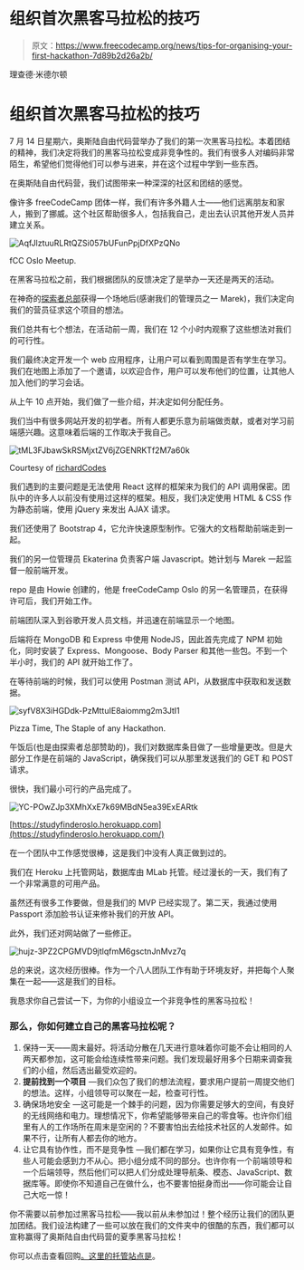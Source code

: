 # 组织首次黑客马拉松的技巧

> 原文：<https://www.freecodecamp.org/news/tips-for-organising-your-first-hackathon-7d89b2d26a2b/>

理查德·米德尔顿

# 组织首次黑客马拉松的技巧

7 月 14 日星期六，奥斯陆自由代码营举办了我们的第一次黑客马拉松。本着团结的精神，我们决定将我们的黑客马拉松变成非竞争性的。我们有很多人对编码非常陌生，希望他们觉得他们可以参与进来，并在这个过程中学到一些东西。

在奥斯陆自由代码营，我们试图带来一种深深的社区和团结的感觉。

像许多 freeCodeCamp 团体一样，我们有许多外籍人士——他们远离朋友和家人，搬到了挪威。这个社区帮助很多人，包括我自己，走出去认识其他开发人员并建立关系。

![AqfJlztuuRLRtQZSi057bUFunPpjDfXPzQNo](img/8c899c8c5849d8e921a365689e66276c.png)

fCC Oslo Meetup.

在黑客马拉松之前，我们根据团队的反馈决定了是举办一天还是两天的活动。

在神奇的[探索者总部](https://www.explorer-hq.com/)获得一个场地后(感谢我们的管理员之一 Marek)，我们决定向我们的营员征求这个项目的想法。

我们总共有七个想法，在活动前一周，我们在 12 个小时内观察了这些想法对我们的可行性。

我们最终决定开发一个 web 应用程序，让用户可以看到周围是否有学生在学习。我们在地图上添加了一个邀请，以欢迎合作，用户可以发布他们的位置，让其他人加入他们的学习会话。

从上午 10 点开始，我们做了一些介绍，并决定如何分配任务。

我们当中有很多网站开发的初学者。所有人都更乐意为前端做贡献，或者对学习前端感兴趣。这意味着后端的工作取决于我自己。

![tML3FJbawSkRSMjxtZV6jZGENRKTf2M7a60k](img/786ef05b10daf11fba02bed6dc2fff4a.png)

Courtesy of [richardCodes](https://instagram.com/richardcodes)

我们遇到的主要问题是无法使用 React 这样的框架来为我们的 API 调用保密。团队中的许多人以前没有使用过这样的框架。相反，我们决定使用 HTML & CSS 作为静态前端，使用 jQuery 来发出 AJAX 请求。

我们还使用了 Bootstrap 4，它允许快速原型制作。它强大的文档帮助前端走到一起。

我们的另一位管理员 Ekaterina 负责客户端 Javascript。她计划与 Marek 一起监督一般前端开发。

repo 是由 Howie 创建的，他是 freeCodeCamp Oslo 的另一名管理员，在获得许可后，我们开始工作。

前端团队深入到谷歌开发人员文档，并迅速在前端显示一个地图。

后端将在 MongoDB 和 Express 中使用 NodeJS，因此首先完成了 NPM 初始化，同时安装了 Express、Mongoose、Body Parser 和其他一些包。不到一个半小时，我们的 API 就开始工作了。

在等待前端的时候，我们可以使用 Postman 测试 API，从数据库中获取和发送数据。

![syfV8X3iHGDdk-PzMttuIE8aiommg2m3JtI1](img/1164096580b5a13bfc5a15f389885a71.png)

Pizza Time, The Staple of any Hackathon.

午饭后(也是由探索者总部赞助的)，我们对数据库条目做了一些增量更改。但是大部分工作是在前端的 JavaScript，确保我们可以从那里发送我们的 GET 和 POST 请求。

很快，我们最小可行的产品完成了。

![YC-POwZJp3XMhXxE7k69MBdN5ea39ExEARtk](img/4ec03525a04210f230e1df9cb2fd9f97.png)

[https://studyfinderoslo.herokuapp.com](https://studyfinderoslo.herokuapp.com/)

在一个团队中工作感觉很棒，这是我们中没有人真正做到过的。

我们在 Heroku 上托管网站，数据库由 MLab 托管。经过漫长的一天，我们有了一个非常满意的可用产品。

虽然还有很多工作要做，但是我们的 MVP 已经实现了。第二天，我通过使用 Passport 添加脸书认证来修补我们的开放 API。

此外，我们还对网站做了一些修正。

![hujz-3PZ2CPGMVD9jtlqfmM6gsctnJnMvz7q](img/1cb6d3ede4b3c451a699bcaf79f3551e.png)

总的来说，这次经历很棒。作为一个八人团队工作有助于环境友好，并把每个人聚集在一起——这是我们的目标。

我恳求你自己尝试一下，为你的小组设立一个非竞争性的黑客马拉松！

### 那么，你如何建立自己的黑客马拉松呢？

1.  保持一天——周末最好。将活动分散在几天进行意味着你可能不会让相同的人两天都参加，这可能会给连续性带来问题。我们发现最好用多个日期来调查我们的小组，然后选出最受欢迎的。
2.  **提前找到一个项目** —我们众包了我们的想法流程，要求用户提前一周提交他们的想法。这样，小组领导可以聚在一起，检查可行性。
3.  确保场地安全 —这可能是一个棘手的问题，因为你需要足够大的空间，有良好的无线网络和电力。理想情况下，你希望能够带来自己的零食等。也许你们组里有人的工作场所在周末是空闲的？不要害怕出去给技术社区的人发邮件。如果不行，让所有人都去你的地方。
4.  让它具有协作性，而不是竞争性 —我们都在学习，如果你让它具有竞争性，有些人可能会感到力不从心。把小组分成不同的部分。也许你有一个前端领导和一个后端领导，然后他们可以把人们分成处理导航条、模态、JavaScript、数据库等。即使你不知道自己在做什么，也不要害怕挺身而出——你可能会让自己大吃一惊！

你不需要以前参加过黑客马拉松——我以前从未参加过！整个经历让我们的团队更加团结。我们设法构建了一些可以放在我们的文件夹中的很酷的东西，我们都可以宣称赢得了奥斯陆自由代码营的夏季黑客马拉松！

你可以点击查看回购[。这里的托管站点是](https://github.com/howieandersen/FreeCodeCampHackathon001)。